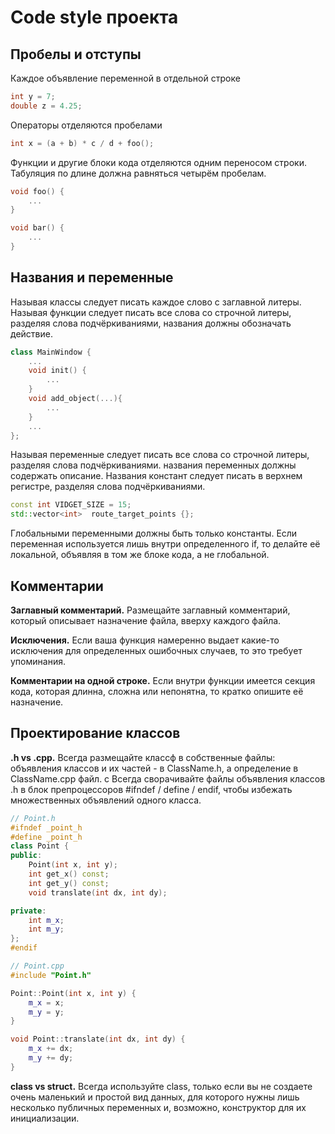 # Code style проекта
## Пробелы и отступы
 Каждое объявление переменной в отдельной строке
```c++
int y = 7;
double z = 4.25;
```
 Операторы отделяются пробелами
```c++
int x = (a + b) * c / d + foo();
```
 Функции и другие блоки кода отделяются одним переносом строки. Табуляция по длине должна равняться четырём пробелам. 
```c++
void foo() {
    ...
}

void bar() {
    ...
}
```

## Названия и переменные
 Называя классы следует писать каждое слово с заглавной литеры. 
 Называя функции следует писать все слова со строчной литеры, разделяя слова подчёркиваниями, названия должны обозначать действие.
```c++
class MainWindow {
    ...
    void init() {
        ...
    }
    void add_object(...){
        ...
    }
    ...
};
```
 Называя переменные следует писать все слова со строчной литеры, разделяя слова подчёркиваниями. названия переменных должны содержать описание. Названия констант следует писать в верхнем регистре, разделяя слова подчёркиваниями.
```c++
const int VIDGET_SIZE = 15;
std::vector<int>  route_target_points {};
```
 Глобальными переменными должны быть только константы. 
 Если переменная используется лишь внутри определенного if, то делайте её локальной, объявляя в том же блоке кода, а не глобальной.


## Комментарии
 **Заглавный комментарий.** Размещайте заглавный комментарий, который описывает назначение файла, вверху каждого файла. 
  
 **Исключения.** Если ваша функция намеренно выдает какие-то исключения для определенных ошибочных случаев, то это требует упоминания.

 **Комментарии на одной строке.** Если внутри функции имеется секция кода, которая длинна, сложна или непонятна, то кратко опишите её назначение.

## Проектирование классов
**.h vs .cpp.** Всегда размещайте классф в собственные файлы: объявления классов и их частей - в ClassName.h, а определение в ClassName.cpp файл. с Всегда сворачивайте файлы объявления классов .h в блок препроцессоров #ifndef / define / endif, чтобы избежать множественных объявлений одного класса.
```c++
// Point.h
#ifndef _point_h
#define _point_h
class Point {
public:
    Point(int x, int y);
    int get_x() const;
    int get_y() const;
    void translate(int dx, int dy);

private:
    int m_x;
    int m_y;
};
#endif
```
```c++
// Point.cpp
#include "Point.h"

Point::Point(int x, int y) {
    m_x = x;
    m_y = y;
}

void Point::translate(int dx, int dy) {
    m_x += dx;
    m_y += dy;
}
```
**class vs struct.** Всегда используйте class, только если вы не создаете очень маленький и простой вид данных, для которого нужны лишь несколько публичных переменных и, возможно, конструктор для их инициализации.
